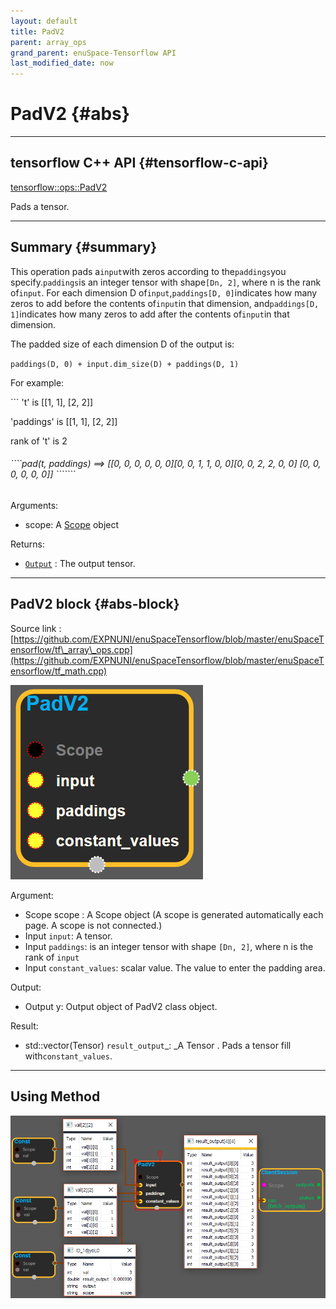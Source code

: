 ```yaml
--- 
layout: default 
title: PadV2 
parent: array_ops 
grand_parent: enuSpace-Tensorflow API 
last_modified_date: now 
--- 
```


# PadV2 {#abs}

---

## tensorflow C++ API {#tensorflow-c-api}

[tensorflow::ops::PadV2](https://www.tensorflow.org/api_docs/cc/class/tensorflow/ops/pad-v2.html)

Pads a tensor.

---

## Summary {#summary}

This operation pads a`input`with zeros according to the`paddings`you specify.`paddings`is an integer tensor with shape`[Dn, 2]`, where n is the rank of`input`. For each dimension D of`input`,`paddings[D, 0]`indicates how many zeros to add before the contents of`input`in that dimension, and`paddings[D, 1]`indicates how many zeros to add after the contents of`input`in that dimension.

The padded size of each dimension D of the output is:

`paddings(D, 0) + input.dim_size(D) + paddings(D, 1)`

For example:

\`\`\` 't' is \[\[1, 1\], \[2, 2\]\]

'paddings' is \[\[1, 1\], \[2, 2\]\]

rank of 't' is 2

###### \`\`\`\`pad\(t, paddings\) ==&gt; \[\[0, 0, 0, 0, 0, 0\]\[0, 0, 1, 1, 0, 0\]\[0, 0, 2, 2, 0, 0\] \[0, 0, 0, 0, 0, 0\]\] \`\`\`\`\`\`\`

Arguments:

* scope: A [Scope](https://www.tensorflow.org/api_docs/cc/class/tensorflow/scope.html#classtensorflow_1_1_scope) object

Returns:

* [`Output`](https://www.tensorflow.org/api_docs/cc/class/tensorflow/output.html#classtensorflow_1_1_output) : The output tensor.

---

## PadV2 block {#abs-block}

Source link :[https://github.com/EXPNUNI/enuSpaceTensorflow/blob/master/enuSpaceTensorflow/tf\_array\_ops.cpp](https://github.com/EXPNUNI/enuSpaceTensorflow/blob/master/enuSpaceTensorflow/tf_math.cpp)

![](../assets/array_ops/padv2_1.png)

Argument:

* Scope scope : A Scope object \(A scope is generated automatically each page. A scope is not connected.\)
* Input `input`: A tensor.
* Input `paddings`: is an integer tensor with shape `[Dn, 2]`, where n is the rank of `input`
* Input `constant_values`: scalar value. The value to enter the padding area.

Output:

* Output y: Output object of PadV2 class object.

Result:

* std::vector\(Tensor\) `result_output`\_: \_A Tensor . Pads a tensor fill with`constant_values`.

---

## Using Method

![](../assets/array_ops/padv2_2.png)

